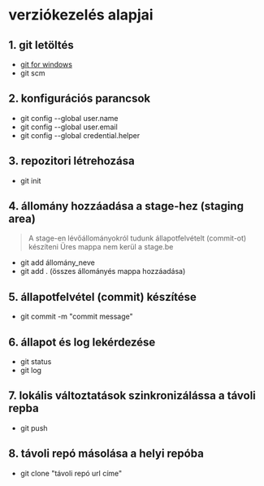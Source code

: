 # verziókezelés alapjai
## 1. git letöltés
- [git for windows](https://gitforwindows.org/)
- git scm
## 2. konfigurációs parancsok
- git config --global user.name
- git config --global user.email
- git config --global credential.helper
## 3. repozitori létrehozása
- git init
## 4. állomány hozzáadása a stage-hez (staging area)
> A stage-en lévőállományokról tudunk állapotfelvételt (commit-ot) készíteni
> Üres mappa nem kerül a stage.be
- git add állomány_neve
- git add .   (összes állományés mappa hozzáadása)
## 5. állapotfelvétel (commit) készítése
- git commit -m "commit message"
## 6. állapot és log lekérdezése
- git status
- git log
## 7. lokális változtatások szinkronizálássa a távoli repba
- git push
## 8. távoli repó másolása a helyi repóba
- git clone "távoli repó url címe"